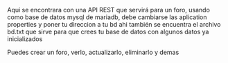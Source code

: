 Aqui se encontrara con una API REST que servirá para un foro, usando como base de datos mysql de mariadb, debe cambiarse las aplication properties y poner tu direccion a tu bd
ahi también se encuentra el archivo bd.txt que sirve para que crees tu base de datos con algunos datos ya inicializados

Puedes crear un foro, verlo, actualizarlo, eliminarlo y demas
